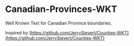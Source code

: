 # Canadian-Provinces-WKT
Well Known Text for Canadian Province boundaries.

Inspired by [https://github.com/JerrySievert/Counties-WKT](https://github.com/JerrySievert/Counties-WKT)

